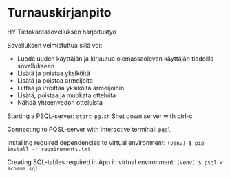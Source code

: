 # Turnauskirjanpito
HY Tietokantasovelluksen harjoitustyö

Sovelluksen velmistuttua sillä voi:
- Luoda uuden käyttäjän ja kirjautua olemassaolevan käyttäjän tiedoilla sovellukseen
- Lisätä ja poistaa yksiköitä
- Lisätä ja poistaa armeijoita
- Liittää ja irroittaa yksiköitä armeijoihin
- Lisätä, poistaa ja muokata otteluita
- Nähdä yhteenvedon otteluista

Starting a PSQL-server:
``start-pg.sh``
Shut down server with ctrl-c

Connecting to PQSL-server with interactive terminal:
``pqsl``

Installing required dependencies to virtual environment:
``(venv) $ pip install -r requirements.txt``

Creating SQL-tables required in App in virtual environment:
``(venv) $ psql < schema.sql``